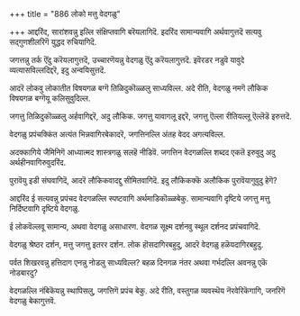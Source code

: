 +++
title = "886 लोको मत्तु वेदगळु"

+++
आद्दरिंद, सारांशवन्नु इल्लि संक्षिप्तवागि बरॆयलागिदॆ. इदरिंद सामान्यवागि अर्थवागुत्तदॆ सत्यवु सद्गुणशीलरिगॆ युद्धद रुचियागिदॆ.

जगत्तन्नु तर्क ऎंदु करॆयलागुत्तदॆ, उच्चारणॆयन्नु वेदगळु ऎंदु करॆयलागुत्तदॆ. इवॆरडर नडुवॆ यावुदे व्यत्यासविल्लदिद्दरॆ, इदु अन्वयिसुत्तदॆ.

आदरॆ लोकवु लोकातीत विषयगळ बग्गॆ तिळिदुकॊळ्ळलु साध्यविल्ल. अदे रीति, वेदगळु नमगॆ लौकिक विषयगळ बग्गॆयू कलिसुवुदिल्ल.

जगत्तु तिळिदुकॊळ्ळलु अर्हवागिद्दरॆ, अदु लौकिक. जगत्तु यावागलू इद्दरॆ, जगत्तु ऎल्ला रीतियल्लू ऎल्लॆडॆ इरुत्तदॆ.

वेदगळु प्रपंचक्किंत अत्यंत भिन्नवागिरबेकादरॆ, जगत्तिनल्लि अंतह वेदद अगत्यविल्ल.

अदक्कागिये जैमिनिगॆ आध्यात्मद शास्त्रगळु सलहॆ नीडिवॆ. जगत्तिन वेदगळल्लि शब्दद एकतॆ इरुवुदु अदु अर्थहीनवागिरुवुदरिंद.

पुरावॆयु इडी संघवागिदॆ, आदरॆ लौकिकवादद्दु सीमितवागिदॆ. इदु लौकिकक्कॆ अलौकिक पुरावॆयागुवुदु हेगॆ?

आद्दरिंद ई सत्यवन्नु प्रपंचद वेदगळल्लि स्पष्टवागि अर्थमाडिकॊळ्ळबेकु. सामान्यवागि दृष्टिये जगत्तु मत्तु निर्दिष्टवागि दृष्टिये वेदगळु.

ई लोकवॆल्लवू सामान्य, अथवा वेदगळु असाधारण. वेदगळ सूक्ष्म दर्शनवु स्थूल दर्शनद प्रपंचवागिदॆ.

वेदगळु श्रेष्ठर दर्शन, मत्तु जगत्तु इतरर दर्शन. लोक हॊसदागिरबहुदु, आदरॆ वेदगळु हळॆयदागिरबहुदु.

पर्वत शिखरवन्नु हत्तिदाग एनन्नु नोडलु साध्यविल्ल? बहळ दिनगळ नंतर अथवा गर्भदल्लि अवनन्नु एकॆ नोडबारदु?

वेदगळल्लि नंबिकॆयन्नु स्थापिसलु, जगत्तिगॆ प्रपंच बेकु. अदे रीति, वस्तुगळ व्यवस्थॆय नॆरवेरिकॆगागि, जनरिगॆ वेदगळु बेकागुत्तवॆ.

